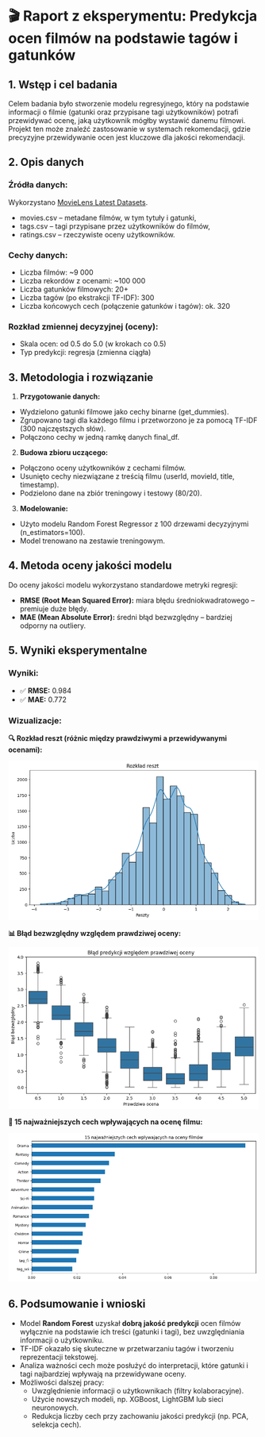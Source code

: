 # 🎬 Raport z eksperymentu: Predykcja ocen filmów na podstawie tagów i gatunków

## 1. Wstęp i cel badania

Celem badania było stworzenie modelu regresyjnego, który na podstawie informacji o filmie (gatunki oraz przypisane tagi użytkowników) potrafi przewidywać ocenę, jaką użytkownik mógłby wystawić danemu filmowi. Projekt ten może znaleźć zastosowanie w systemach rekomendacji, gdzie precyzyjne przewidywanie ocen jest kluczowe dla jakości rekomendacji.


## 2. Opis danych

### Źródła danych:

Wykorzystano [MovieLens Latest Datasets](https://grouplens.org/datasets/movielens/latest/).

- movies.csv – metadane filmów, w tym tytuły i gatunki,
- tags.csv – tagi przypisane przez użytkowników do filmów,
- ratings.csv – rzeczywiste oceny użytkowników.

### Cechy danych:

- Liczba filmów: ~9 000
- Liczba rekordów z ocenami: ~100 000
- Liczba gatunków filmowych: 20+
- Liczba tagów (po ekstrakcji TF-IDF): 300
- Liczba końcowych cech (połączenie gatunków i tagów): ok. 320


### Rozkład zmiennej decyzyjnej (oceny):

- Skala ocen: od 0.5 do 5.0 (w krokach co 0.5)
- Typ predykcji: regresja (zmienna ciągła)



## 3. Metodologia i rozwiązanie

1.	**Przygotowanie danych:**
- Wydzielono gatunki filmowe jako cechy binarne (get_dummies).
- Zgrupowano tagi dla każdego filmu i przetworzono je za pomocą TF-IDF (300 najczęstszych słów).
- Połączono cechy w jedną ramkę danych final_df.

2. **Budowa zbioru uczącego:**
- Połączono oceny użytkowników z cechami filmów.
- Usunięto cechy niezwiązane z treścią filmu (userId, movieId, title, timestamp).
- Podzielono dane na zbiór treningowy i testowy (80/20).

3. **Modelowanie:**
- Użyto modelu Random Forest Regressor z 100 drzewami decyzyjnymi (n_estimators=100).
- Model trenowano na zestawie treningowym.

## 4. Metoda oceny jakości modelu

Do oceny jakości modelu wykorzystano standardowe metryki regresji:
- **RMSE (Root Mean Squared Error):** miara błędu średniokwadratowego – premiuje duże błędy.
- **MAE (Mean Absolute Error):** średni błąd bezwzględny – bardziej odporny na outliery.

## 5. Wyniki eksperymentalne

### Wyniki:

- ✅ **RMSE:** 0.984
- ✅ **MAE:** 0.772

### Wizualizacje:

**🔍 Rozkład reszt (różnic między prawdziwymi a przewidywanymi ocenami):**

![image](charts/distribution.png)

**📊 Błąd bezwzględny względem prawdziwej oceny:**

![image](charts/error.png)

**🌟 15 najważniejszych cech wpływających na ocenę filmu:**

![image](charts/features.png)

## 6. Podsumowanie i wnioski

- Model **Random Forest** uzyskał **dobrą jakość predykcji** ocen filmów wyłącznie na podstawie ich treści (gatunki i tagi), bez uwzględniania informacji o użytkowniku.
- TF-IDF okazało się skuteczne w przetwarzaniu tagów i tworzeniu reprezentacji tekstowej.
- Analiza ważności cech może posłużyć do interpretacji, które gatunki i tagi najbardziej wpływają na przewidywane oceny.
- Możliwości dalszej pracy:
    - Uwzględnienie informacji o użytkownikach (filtry kolaboracyjne).
    - Użycie nowszych modeli, np. XGBoost, LightGBM lub sieci neuronowych.
    - Redukcja liczby cech przy zachowaniu jakości predykcji (np. PCA, selekcja cech).